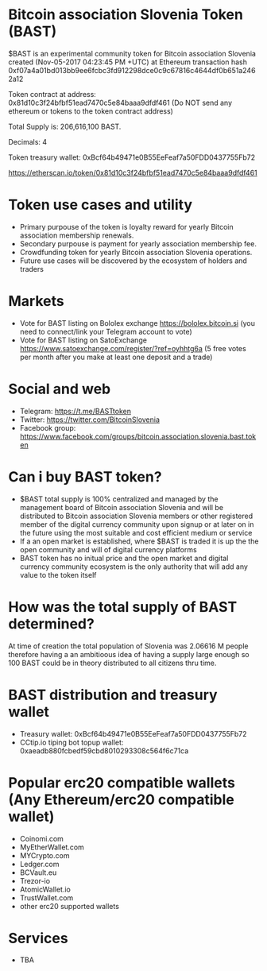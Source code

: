 # Bitcoin association Slovenia Token (BAST)

$BAST is an experimental community token for Bitcoin association Slovenia created (Nov-05-2017 04:23:45 PM +UTC) at Ethereum transaction hash 0xf07a4a01bd013bb9ee6fcbc3fd912298dce0c9c67816c4644df0b651a2462a12

Token contract at address: 0x81d10c3f24bfbf51ead7470c5e84baaa9dfdf461 (Do NOT send any ethereum or tokens to the token contract address)

Total Supply is: 	206,616,100 BAST. 

Decimals: 4

Token treasury wallet: 0xBcf64b49471e0B55EeFeaf7a50FDD0437755Fb72

https://etherscan.io/token/0x81d10c3f24bfbf51ead7470c5e84baaa9dfdf461

# Token use cases and utility

* Primary purpouse of the token is loyalty reward for yearly Bitcoin association membership renewals.
* Secondary purpouse is payment for yearly association membership fee.
* Crowdfunding token for yearly Bitcoin association Slovenia operations.
* Future use cases will be discovered by the ecosystem of holders and traders 


# Markets

* Vote for BAST listing on Bololex exchange https://bololex.bitcoin.si (you need to connect/link your Telegram account to vote)
* Vote for BAST listing on SatoExchange https://www.satoexchange.com/register/?ref=oyhhtg6a (5 free votes per month after you make at least one deposit and a trade)

# Social and web

* Telegram: https://t.me/BASTtoken
* Twitter: https://twitter.com/BitcoinSlovenia
* Facebook group: https://www.facebook.com/groups/bitcoin.association.slovenia.bast.token

# Can i buy BAST token?

* $BAST total supply is 100% centralized and managed by the management board of Bitcoin association Slovenia  and will be distributed to Bitcoin association Slovenia members or other registered member of the digital currency community upon signup or at later on in the future using the most suitable and cost efficient medium or service
* If a an open market is established, where $BAST is traded it is up the the open community and will of digital currency platforms
* BAST token has no initual price and the open market and digital currency community ecosystem is the only authority that will add any value to the token itself

# How was the total supply of BAST determined?

At time of creation the total population of Slovenia was 2.06616 M people therefore having a an ambitioous idea of having a supply large enough so 100 BAST could be in theory distributed to all citizens thru time. 

# BAST distribution and treasury wallet

* Treasury wallet: 0xBcf64b49471e0B55EeFeaf7a50FDD0437755Fb72
* CCtip.io tiping bot topup wallet: 0xaeadb880fcbedf59cbd8010293308c564f6c71ca


# Popular erc20 compatible wallets (Any Ethereum/erc20 compatible wallet)

* Coinomi.com
* MyEtherWallet.com
* MYCrypto.com
* Ledger.com
* BCVault.eu
* Trezor-io
* AtomicWallet.io
* TrustWallet.com
* other erc20 supported wallets


# Services

* TBA




